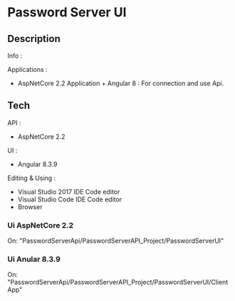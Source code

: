 # Password Server UI

## Description
Info :


Applications :
- AspNetCore 2.2 Application + Angular 8 :  For connection and use Api.


## Tech
API  :
-	 AspNetCore 2.2

UI :
-	 Angular 8.3.9 

Editing & Using :
-	Visual Studio 2017 IDE Code editor
-	Visual Studio Code IDE Code editor
-	 Browser

### Ui AspNetCore 2.2
On: "PasswordServerApi/PasswordServerAPI_Project/PasswordServerUI"
### Ui Anular 8.3.9
On: "PasswordServerApi/PasswordServerAPI_Project/PasswordServerUI/ClientApp"
